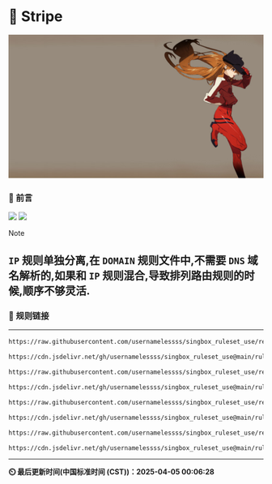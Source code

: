 
# 🧸 Stripe
![](https://raw.githubusercontent.com/usernamelessss/picture-bed/main/images/202504042256831.jpg)
### 📣 前言
![](https://shields.io/badge/-移除重复规则-ff69b4) ![](https://shields.io/badge/-IP&nbsp;规则单独存放不与&nbsp;DOMAIN&nbsp;等混合-green)
> [!NOTE]
**`IP` 规则单独分离,在 `DOMAIN` 规则文件中,不需要 `DNS` 域名解析的,如果和 `IP` 规则混合,导致排列路由规则的时候,顺序不够灵活.**
---

###  🔗 规则链接
---

```url
https://raw.githubusercontent.com/usernamelessss/singbox_ruleset_use/refs/heads/main/rule/Stripe/Stripe_No_IP.json
```

```url
https://cdn.jsdelivr.net/gh/usernamelessss/singbox_ruleset_use@main/rule/Stripe/Stripe_No_IP.json
```

```url
https://raw.githubusercontent.com/usernamelessss/singbox_ruleset_use/refs/heads/main/rule/Stripe/Stripe_No_IP.srs
```

```url
https://cdn.jsdelivr.net/gh/usernamelessss/singbox_ruleset_use@main/rule/Stripe/Stripe_No_IP.srs
```

```url
https://raw.githubusercontent.com/usernamelessss/singbox_ruleset_use/refs/heads/main/rule/Stripe/Stripe.json
```

```url
https://cdn.jsdelivr.net/gh/usernamelessss/singbox_ruleset_use@main/rule/Stripe/Stripe.json
```

```url
https://raw.githubusercontent.com/usernamelessss/singbox_ruleset_use/refs/heads/main/rule/Stripe/Stripe.srs
```

```url
https://cdn.jsdelivr.net/gh/usernamelessss/singbox_ruleset_use@main/rule/Stripe/Stripe.srs
```

---
**⏲️ 最后更新时间(中国标准时间 (CST))：2025-04-05 00:06:28**